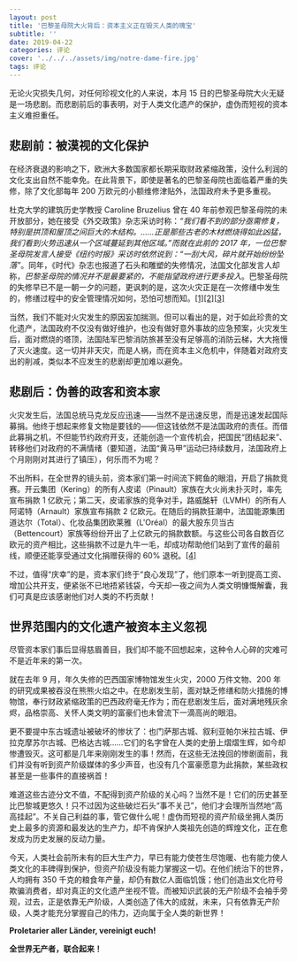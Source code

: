 ```yaml
---
layout: post
title: '巴黎圣母院大火背后：资本主义正在毁灭人类的瑰宝'
subtitle: ''
date: 2019-04-22
categories: 评论
cover: '../../../assets/img/notre-dame-fire.jpg'
tags: 评论
---
```


无论火灾损失几何，对任何珍视文化的人来说，本月 15 日的巴黎圣母院大火无疑是一场悲剧。而悲剧前后的事表明，对于人类文化遗产的保护，虚伪而短视的资本主义难担重任。

## 悲剧前：被漠视的文化保护

在经济衰退的影响之下，欧洲大多数国家都长期采取财政紧缩政策，没什么利润的文化支出自然不能幸免。在此背景下，即使是著名的巴黎圣母院也面临着严重的失修，除了文化部每年 200 万欧元的小额维修津贴外，法国政府未予更多重视。

杜克大学的建筑历史学教授 Caroline Bruzelius 曾在 40 年前参观巴黎圣母院的未开放部分，她在接受《外交政策》杂志采访时称：*“我们看不到的部分亟需修复，特别是拱顶和屋顶之间巨大的木结构。……正是那些古老的木材燃烧得如此凶猛，我们看到火势迅速从一个区域蔓延到其他区域。”*而就在此前的 2017 年，一位巴黎圣母院发言人接受《纽约时报》采访时依然说到：*“一刮大风，碎片就开始纷纷坠落”*。同年，《时代》杂志也报道了石头和雕塑的失修情况，法国文化部发言人却称，*巴黎圣母院的情况并不是最要紧的，不能指望政府进行更多投入*。巴黎圣母院的失修早已不是一朝一夕的问题，更讽刺的是，这次火灾正是在一次修缮中发生的，修缮过程中的安全管理情况如何，恐怕可想而知。[[1]](https://foreignpolicy.com/2019/04/16/this-restoration-will-take-at-least-a-decade)[[2]](https://www.bloomberg.com/opinion/articles/2019-04-16/how-did-paris-notre-dame-fall-into-such-disrepair)[[3]](https://www.nytimes.com/2017/09/28/world/europe/paris-notre-dame-renovation.html)

当然，我们不能对火灾发生的原因妄加揣测。但可以看出的是，对于如此珍贵的文化遗产，法国政府不仅没有做好维护，也没有做好意外事故的应急预案，火灾发生后，面对燃烧的塔顶，法国陆军巴黎消防旅甚至没有足够高的消防云梯，大大拖慢了灭火速度。这一切并非天灾，而是人祸，而在资本主义危机中，伴随着对政府支出的削减，类似本不应发生的悲剧却更加难以避免。

## 悲剧后：伪善的政客和资本家

火灾发生后，法国总统马克龙反应迅速——当然不是迅速反思，而是迅速发起国际募捐。他终于想起来修复文物是要钱的——但这钱依然不是法国政府的责任。而借此募捐之机，不但能节约政府开支，还能创造一个宣传机会，把国民“团结起来”、转移他们对政府的不满情绪（要知道，法国“黄马甲”运动已持续数月，法国政府上个月刚刚对其进行了镇压），何乐而不为呢？

不出所料，在全世界的镜头前，资本家们第一时间流下鳄鱼的眼泪，开启了捐款竞赛。开云集团（Kering）的所有人皮诺（Pinault）家族在大火尚未扑灭时，率先宣布捐款 1 亿欧元；第二天，皮诺家族的竞争对手，路威酩轩（LVMH）的所有人阿诺特（Arnault）家族宣布捐款 2 亿欧元。在随后的捐款狂潮中，法国能源集团道达尔（Total）、化妆品集团欧莱雅（L'Oréal）的最大股东贝当古（Bettencourt）家族等纷纷开出了上亿欧元的捐款数额。与这些公司各自数百亿欧元的资产相比，这些捐款不过是九牛一毛，却成功帮助他们站到了宣传的最前线，顺便还能享受通过文化捐赠获得的 60% 退税。[[4]](http://www.ftchinese.com/story/001082346)

不过，值得“庆幸”的是，资本家们终于“良心发现”了，他们原本一听到提高工资、增加公共开支，便紧张不已地捂紧钱袋，今天却一夜之间为人类文明慷慨解囊，我们可真是应该感谢他们对人类的不朽贡献！

## 世界范围内的文化遗产被资本主义忽视

尽管资本家们事后显得慈眉善目，我们却不能不回想起来，这种令人心碎的灾难可不是近年来的第一次。

就在去年 9 月，年久失修的巴西国家博物馆发生火灾，2000 万件文物、200 年的研究成果被吞没在熊熊火焰之中。在悲剧发生前，面对缺乏修缮和防火措施的博物馆，奉行财政紧缩政策的巴西政府毫无作为；而在悲剧发生后，面对满地残灰余烬，品格崇高、关怀人类文明的富豪们也未曾流下一滴高尚的眼泪。

更不要提中东古城遗址被破坏的惨状了：也门萨那古城、叙利亚帕尔米拉古城、伊拉克摩苏尔古城、巴格达古城……它们的名字曾在人类的史册上熠熠生辉，如今却惨遭毁灭。这可都是几年来刚刚发生的事！然而，在这些无法挽回的惨剧面前，我们并没有听到资产阶级媒体的多少声音，也没有几个富豪愿意为此捐款，某些政权甚至是一些事件的直接祸首！

难道这些古迹分文不值，不配得到资产阶级的关心吗？当然不是！它们的历史甚至比巴黎城更悠久！只不过因为这些破烂石头“事不关己”，他们才会理所当然地“高高挂起”。不关自己利益的事，管它做什么呢！虚伪而短视的资产阶级坐拥人类历史上最多的资源和最发达的生产力，却不肯保护人类祖先创造的辉煌文化，正在愈发成为历史发展的反动力量。

今天，人类社会前所未有的巨大生产力，早已有能力使苍生尽饱暖、也有能力使人类文化的丰碑得到保护，但资产阶级没有能力掌握这一切。在他们统治下的世界，人均拥有 350 千克的粮食年产量，却仍有数亿人面临饥饿；他们创造出文化符号欺骗消费者，却对真正的文化遗产坐视不管。而被知识武装的无产阶级不会袖手旁观，过去，正是依靠无产阶级，人类创造了伟大的成就，未来，只有依靠无产阶级，人类才能充分掌握自己的伟力，迈向属于全人类的新世界！

**Proletarier aller Länder, vereinigt euch!**

**全世界无产者，联合起来！**